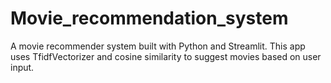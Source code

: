 # Movie_recommendation_system
A movie recommender system built with Python and Streamlit. This app uses TfidfVectorizer and cosine similarity to suggest movies based on user input.
